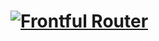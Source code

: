 # <a href="https://github.com/frontful/frontful-router"><img heigth="75" src="http://www.frontful.com/assets/packages/router.png" alt="Frontful Router" /></a>
